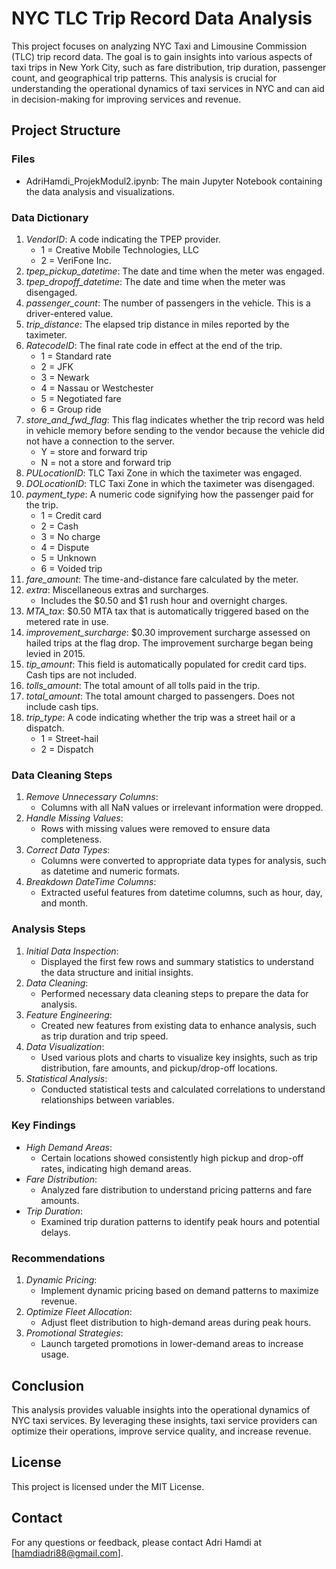 # NYC TLC Trip Record Data Analysis

This project focuses on analyzing NYC Taxi and Limousine Commission (TLC) trip record data. The goal is to gain insights into various aspects of taxi trips in New York City, such as fare distribution, trip duration, passenger count, and geographical trip patterns. This analysis is crucial for understanding the operational dynamics of taxi services in NYC and can aid in decision-making for improving services and revenue.

## Project Structure

### Files

- AdriHamdi_ProjekModul2.ipynb: The main Jupyter Notebook containing the data analysis and visualizations.

### Data Dictionary

1. *VendorID*: A code indicating the TPEP provider.
   - 1 = Creative Mobile Technologies, LLC
   - 2 = VeriFone Inc.
2. *tpep_pickup_datetime*: The date and time when the meter was engaged.
3. *tpep_dropoff_datetime*: The date and time when the meter was disengaged.
4. *passenger_count*: The number of passengers in the vehicle. This is a driver-entered value.
5. *trip_distance*: The elapsed trip distance in miles reported by the taximeter.
6. *RatecodeID*: The final rate code in effect at the end of the trip.
   - 1 = Standard rate
   - 2 = JFK
   - 3 = Newark
   - 4 = Nassau or Westchester
   - 5 = Negotiated fare
   - 6 = Group ride
7. *store_and_fwd_flag*: This flag indicates whether the trip record was held in vehicle memory before sending to the vendor because the vehicle did not have a connection to the server.
   - Y = store and forward trip
   - N = not a store and forward trip
8. *PULocationID*: TLC Taxi Zone in which the taximeter was engaged.
9. *DOLocationID*: TLC Taxi Zone in which the taximeter was disengaged.
10. *payment_type*: A numeric code signifying how the passenger paid for the trip.
    - 1 = Credit card
    - 2 = Cash
    - 3 = No charge
    - 4 = Dispute
    - 5 = Unknown
    - 6 = Voided trip
11. *fare_amount*: The time-and-distance fare calculated by the meter.
12. *extra*: Miscellaneous extras and surcharges.
    - Includes the $0.50 and $1 rush hour and overnight charges.
13. *MTA_tax*: $0.50 MTA tax that is automatically triggered based on the metered rate in use.
14. *improvement_surcharge*: $0.30 improvement surcharge assessed on hailed trips at the flag drop. The improvement surcharge began being levied in 2015.
15. *tip_amount*: This field is automatically populated for credit card tips. Cash tips are not included.
16. *tolls_amount*: The total amount of all tolls paid in the trip.
17. *total_amount*: The total amount charged to passengers. Does not include cash tips.
18. *trip_type*: A code indicating whether the trip was a street hail or a dispatch.
    - 1 = Street-hail
    - 2 = Dispatch

### Data Cleaning Steps

1. *Remove Unnecessary Columns*: 
   - Columns with all NaN values or irrelevant information were dropped.
2. *Handle Missing Values*:
   - Rows with missing values were removed to ensure data completeness.
3. *Correct Data Types*:
   - Columns were converted to appropriate data types for analysis, such as datetime and numeric formats.
4. *Breakdown DateTime Columns*:
   - Extracted useful features from datetime columns, such as hour, day, and month.

### Analysis Steps

1. *Initial Data Inspection*:
   - Displayed the first few rows and summary statistics to understand the data structure and initial insights.
2. *Data Cleaning*:
   - Performed necessary data cleaning steps to prepare the data for analysis.
3. *Feature Engineering*:
   - Created new features from existing data to enhance analysis, such as trip duration and trip speed.
4. *Data Visualization*:
   - Used various plots and charts to visualize key insights, such as trip distribution, fare amounts, and pickup/drop-off locations.
5. *Statistical Analysis*:
   - Conducted statistical tests and calculated correlations to understand relationships between variables.

### Key Findings

- *High Demand Areas*:
  - Certain locations showed consistently high pickup and drop-off rates, indicating high demand areas.
- *Fare Distribution*:
  - Analyzed fare distribution to understand pricing patterns and fare amounts.
- *Trip Duration*:
  - Examined trip duration patterns to identify peak hours and potential delays.

### Recommendations

1. *Dynamic Pricing*:
   - Implement dynamic pricing based on demand patterns to maximize revenue.
2. *Optimize Fleet Allocation*:
   - Adjust fleet distribution to high-demand areas during peak hours.
3. *Promotional Strategies*:
   - Launch targeted promotions in lower-demand areas to increase usage.

## Conclusion

This analysis provides valuable insights into the operational dynamics of NYC taxi services. By leveraging these insights, taxi service providers can optimize their operations, improve service quality, and increase revenue.

## License

This project is licensed under the MIT License.

## Contact

For any questions or feedback, please contact Adri Hamdi at [hamdiadri88@gmail.com].
